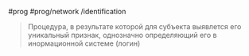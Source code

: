 #prog #prog/network /identification

> Процедура, в результате которой для субъекта выявлется его уникальный признак, однозначно определяющий его в инормационной системе (логин)

